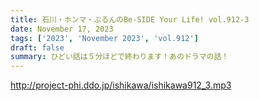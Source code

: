 ```yaml
---
title: 石川・ホンマ・ぶるんのBe-SIDE Your Life! vol.912-3
date: November 17, 2023
tags: ['2023', 'November 2023', 'vol.912']
draft: false
summary: ひどい話は５分ほどで終わります！あのドラマの話！
---
```


http://project-phi.ddo.jp/ishikawa/ishikawa912_3.mp3